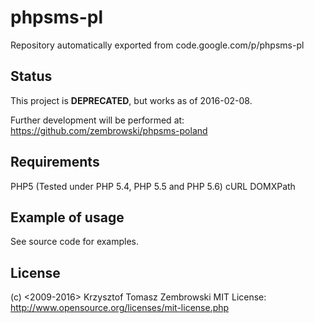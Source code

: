 # phpsms-pl
Repository automatically exported from code.google.com/p/phpsms-pl

## Status

This project is **DEPRECATED**, but works as of 2016-02-08.

Further development will be performed at: https://github.com/zembrowski/phpsms-poland

## Requirements

PHP5 (Tested under PHP 5.4, PHP 5.5 and PHP 5.6)
cURL
DOMXPath

## Example of usage

See source code for examples.

## License

(c) <2009-2016> Krzysztof Tomasz Zembrowski
MIT License: http://www.opensource.org/licenses/mit-license.php
